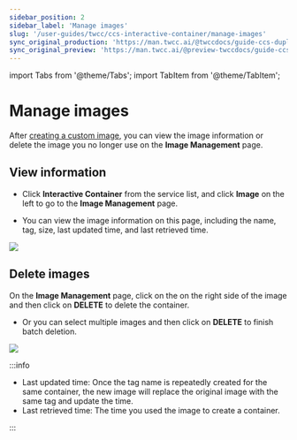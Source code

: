 ```yaml
---
sidebar_position: 2
sidebar_label: 'Manage images'
slug: '/user-guides/twcc/ccs-interactive-container/manage-images'
sync_original_production: 'https://man.twcc.ai/@twccdocs/guide-ccs-duplicate-zh' 
sync_original_preview: 'https://man.twcc.ai/@preview-twccdocs/guide-ccs-duplicate-zh' 
---
```


import Tabs from '@theme/Tabs';
import TabItem from '@theme/TabItem';

# Manage images

After [creating a custom image](/user-guides/twcc/ccs-interactive-container/containers/details/create-image.md), you can view the image information or delete the image you no longer use on the **Image Management** page.

## View information

* Click **Interactive Container** from the service list, and click **Image** on the left to go to the **Image Management** page.

* You can view the image information on this page, including the name, tag, size, last updated time, and last retrieved time.

![](https://i.imgur.com/oMLdrsC.png)

## Delete images

On the **Image Management** page, click on the  <i class="fa fa-ellipsis-v fa-20" aria-hidden="true"></i> on the right side of the image and then click on **DELETE** to delete the container.

* Or you can select multiple images and then click on **DELETE** to finish batch deletion.

![](https://i.imgur.com/1CYXo5K.png)


:::info
- Last updated time: Once the tag name is repeatedly created for the same container, the new image will replace the original image with the same tag and update the time.
- Last retrieved time: The time you used the image to create a container.

:::
